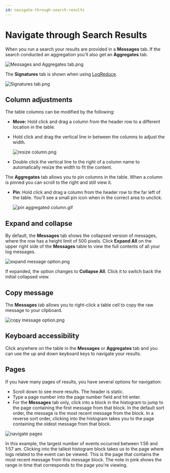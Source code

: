```yaml
---
id: navigate-through-search-results
---
```


# Navigate through Search Results

When you run a search your results are provided in a **Messages** tab. If the search conducted an aggregation you'll also get an **Aggregates** tab.

![Messages and Aggregates tab.png](/img/search/search-page/messages-aggregates-tab.png)

The **Signatures** tab is shown when using [LogReduce](/docs/search/logreduce).

![Signatures tab.png](/img/search/search-page/signatures-tab.png)

## Column adjustments

The table columns can be modified by the following:

* **Move:** Hold click and drag a column from the header row to a different location in the table.
* Hold click and drag the vertical line in between the columns to adjust the width.

    ![resize column.png](/img/search/search-page/resize-column.png)

* Double click the vertical line to the right of a column name to automatically resize the width to fit the content.

The **Aggregates** tab allows you to pin columns in the table. When a column is pinned you can scroll to the right and still view it.

* **Pin**: Hold click and drag a column from the header row to the far left of the table. You'll see a small pin icon when in the correct area to unclick.

    ![pin aggregated column.gif](/img/search/search-page/pin-aggregated-column.gif)

## Expand and collapse

By default, the **Messages** tab shows the collapsed version of messages, where the row has a height limit of 500 pixels. Click **Expand All** on the upper right side of the **Messages** table to view the full contents of all your log messages.

![expand message option.png](/img/search/search-page/expand-message-option.png)

If expanded, the option changes to **Collapse All**. Click it to switch back the initial collapsed view.

## Copy message

The **Messages** tab allows you to right-click a table cell to copy the raw message to your clipboard.

![copy message option.png](/img/search/search-page/copy-message-option.png)

## Keyboard accessibility

Click anywhere on the table in the **Messages** or **Aggregates** tab and you can use the up and down keyboard keys to navigate your results.

## Pages

If you have many pages of results, you have several options for navigation:

* Scroll down to see more results. The header is static. 
* Type a page number into the page number field and hit enter.
* For the **Messages** tab only, click into a block in the histogram to jump to the page containing the first message from that block. In the default sort order, the message is the most recent message from the block. In a reverse sort order, clicking into the histogram takes you to the page containing the oldest message from that block.

![navigate pages](/img/search/search-page/navigate-pages.png)

In this example, the largest number of events occurred between 1:56 and 1:57 am. Clicking into the tallest histogram block takes us to the page where logs related to the event can be viewed. This is the page that contains the most recent message from this message block. The note in pink shows the range in time that corresponds to the page you're viewing.
